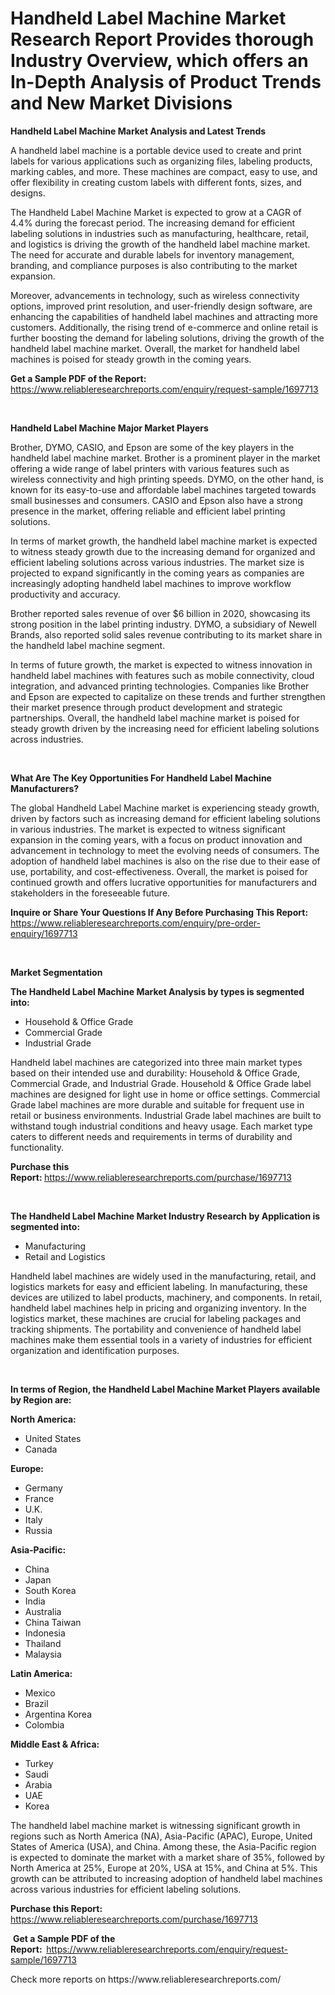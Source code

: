 <p><h1>Handheld Label Machine Market Research Report Provides thorough Industry Overview, which offers an In-Depth Analysis of Product Trends and New Market Divisions</h1></p><p><strong>Handheld Label Machine Market Analysis and Latest Trends</strong></p>
<p><p>A handheld label machine is a portable device used to create and print labels for various applications such as organizing files, labeling products, marking cables, and more. These machines are compact, easy to use, and offer flexibility in creating custom labels with different fonts, sizes, and designs.</p><p>The Handheld Label Machine Market is expected to grow at a CAGR of 4.4% during the forecast period. The increasing demand for efficient labeling solutions in industries such as manufacturing, healthcare, retail, and logistics is driving the growth of the handheld label machine market. The need for accurate and durable labels for inventory management, branding, and compliance purposes is also contributing to the market expansion.</p><p>Moreover, advancements in technology, such as wireless connectivity options, improved print resolution, and user-friendly design software, are enhancing the capabilities of handheld label machines and attracting more customers. Additionally, the rising trend of e-commerce and online retail is further boosting the demand for labeling solutions, driving the growth of the handheld label machine market. Overall, the market for handheld label machines is poised for steady growth in the coming years.</p></p>
<p><strong>Get a Sample PDF of the Report:&nbsp;</strong> <a href="https://www.reliableresearchreports.com/enquiry/request-sample/1697713">https://www.reliableresearchreports.com/enquiry/request-sample/1697713</a></p>
<p>&nbsp;</p>
<p><strong>Handheld Label Machine Major Market Players</strong></p>
<p><p>Brother, DYMO, CASIO, and Epson are some of the key players in the handheld label machine market. Brother is a prominent player in the market offering a wide range of label printers with various features such as wireless connectivity and high printing speeds. DYMO, on the other hand, is known for its easy-to-use and affordable label machines targeted towards small businesses and consumers. CASIO and Epson also have a strong presence in the market, offering reliable and efficient label printing solutions.</p><p>In terms of market growth, the handheld label machine market is expected to witness steady growth due to the increasing demand for organized and efficient labeling solutions across various industries. The market size is projected to expand significantly in the coming years as companies are increasingly adopting handheld label machines to improve workflow productivity and accuracy.</p><p>Brother reported sales revenue of over $6 billion in 2020, showcasing its strong position in the label printing industry. DYMO, a subsidiary of Newell Brands, also reported solid sales revenue contributing to its market share in the handheld label machine segment.</p><p>In terms of future growth, the market is expected to witness innovation in handheld label machines with features such as mobile connectivity, cloud integration, and advanced printing technologies. Companies like Brother and Epson are expected to capitalize on these trends and further strengthen their market presence through product development and strategic partnerships. Overall, the handheld label machine market is poised for steady growth driven by the increasing need for efficient labeling solutions across industries.</p></p>
<p>&nbsp;</p>
<p><strong>What Are The Key Opportunities For Handheld Label Machine Manufacturers?</strong></p>
<p><p>The global Handheld Label Machine market is experiencing steady growth, driven by factors such as increasing demand for efficient labeling solutions in various industries. The market is expected to witness significant expansion in the coming years, with a focus on product innovation and advancement in technology to meet the evolving needs of consumers. The adoption of handheld label machines is also on the rise due to their ease of use, portability, and cost-effectiveness. Overall, the market is poised for continued growth and offers lucrative opportunities for manufacturers and stakeholders in the foreseeable future.</p></p>
<p><strong>Inquire or Share Your Questions If Any Before Purchasing This Report:</strong> <a href="https://www.reliableresearchreports.com/enquiry/pre-order-enquiry/1697713">https://www.reliableresearchreports.com/enquiry/pre-order-enquiry/1697713</a></p>
<p>&nbsp;</p>
<p><strong>Market Segmentation</strong></p>
<p><strong>The Handheld Label Machine Market Analysis by types is segmented into:</strong></p>
<p><ul><li>Household & Office Grade</li><li>Commercial Grade</li><li>Industrial Grade</li></ul></p>
<p><p>Handheld label machines are categorized into three main market types based on their intended use and durability: Household & Office Grade, Commercial Grade, and Industrial Grade. Household & Office Grade label machines are designed for light use in home or office settings. Commercial Grade label machines are more durable and suitable for frequent use in retail or business environments. Industrial Grade label machines are built to withstand tough industrial conditions and heavy usage. Each market type caters to different needs and requirements in terms of durability and functionality.</p></p>
<p><strong>Purchase this Report:&nbsp;</strong><a href="https://www.reliableresearchreports.com/purchase/1697713">https://www.reliableresearchreports.com/purchase/1697713</a></p>
<p>&nbsp;</p>
<p><strong>The Handheld Label Machine Market Industry Research by Application is segmented into:</strong></p>
<p><ul><li>Manufacturing</li><li>Retail and Logistics</li></ul></p>
<p><p>Handheld label machines are widely used in the manufacturing, retail, and logistics markets for easy and efficient labeling. In manufacturing, these devices are utilized to label products, machinery, and components. In retail, handheld label machines help in pricing and organizing inventory. In the logistics market, these machines are crucial for labeling packages and tracking shipments. The portability and convenience of handheld label machines make them essential tools in a variety of industries for efficient organization and identification purposes.</p></p>
<p>&nbsp;</p>
<p><strong>In terms of Region, the Handheld Label Machine Market Players available by Region are:</strong></p>
<p>
    <p> <strong> North America: </strong>
        <ul>
            <li>United States</li>
            <li>Canada</li>
        </ul>
        </p> 
    <p> <strong> Europe: </strong>
        <ul>
            <li>Germany</li>
            <li>France</li>
            <li>U.K.</li>
            <li>Italy</li>
            <li>Russia</li>
        </ul>
        </p> 
    <p> <strong> Asia-Pacific: </strong>
        <ul>
            <li>China</li>
            <li>Japan</li>
            <li>South Korea</li>
            <li>India</li>
            <li>Australia</li>
            <li>China Taiwan</li>
            <li>Indonesia</li>
            <li>Thailand</li>
            <li>Malaysia</li>
        </ul>
        </p> 
    <p> <strong> Latin America: </strong>
        <ul>
            <li>Mexico</li>
            <li>Brazil</li>
            <li>Argentina Korea</li>
            <li>Colombia</li>
        </ul>
        </p> 
    <p> <strong> Middle East & Africa: </strong>
        <ul>
            <li>Turkey</li>
            <li>Saudi</li>
            <li>Arabia</li>
            <li>UAE</li>
            <li>Korea</li>
        </ul>
    </p>
    </p>
<p><p>The handheld label machine market is witnessing significant growth in regions such as North America (NA), Asia-Pacific (APAC), Europe, United States of America (USA), and China. Among these, the Asia-Pacific region is expected to dominate the market with a market share of 35%, followed by North America at 25%, Europe at 20%, USA at 15%, and China at 5%. This growth can be attributed to increasing adoption of handheld label machines across various industries for efficient labeling solutions.</p></p>
<p><strong>Purchase this Report: </strong><a href="https://www.reliableresearchreports.com/purchase/1697713">https://www.reliableresearchreports.com/purchase/1697713</a></p>
<p>&nbsp;<strong>Get a Sample PDF of the Report:&nbsp;&nbsp;</strong><a href="https://www.reliableresearchreports.com/enquiry/request-sample/1697713">https://www.reliableresearchreports.com/enquiry/request-sample/1697713</a></p>
<p><strong></strong></p>
<p>Check more reports on https://www.reliableresearchreports.com/</p>